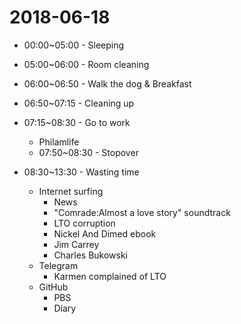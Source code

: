 # 2018-06-18

* 00:00~05:00 - Sleeping

* 05:00~06:00 - Room cleaning

* 06:00~06:50 - Walk the dog & Breakfast

* 06:50~07:15 - Cleaning up

* 07:15~08:30 - Go to work
  * Philamlife
  * 07:50~08:30 - Stopover

* 08:30~13:30 - Wasting time
  * Internet surfing
    * News
    * "Comrade:Almost a love story" soundtrack
    * LTO corruption
    * Nickel And Dimed ebook
    * Jim Carrey
    * Charles Bukowski
  * Telegram
    * Karmen complained of LTO
  * GitHub
    * PBS
    * Diary
